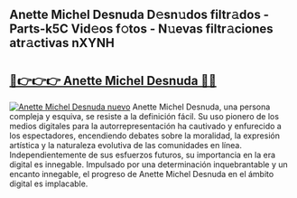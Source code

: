 ## Anette Michel Desnuda D𝚎sn𝚞dos filtr𝚊dos - Parts-k5C Vid𝚎os f𝚘tos - N𝚞evas filtr𝚊ciones atr𝚊ctivas nXYNH

# <h2><a href="http://mb367z.tromn.icu/?c=Anette+Michel+Desnuda">🔗👉👉👉 Anette Michel Desnuda 🔗🔗</a></h2>

[![Anette Michel Desnuda nuevo](https://i.imgur.com/pEAQMta.gif)](http://mb367z.tromn.icu/?c=Anette+Michel+Desnuda)
Anette Michel Desnuda, una persona compleja y esquiva, se resiste a la definición fácil. Su uso pionero de los medios digitales para la autorrepresentación ha cautivado y enfurecido a los espectadores, encendiendo debates sobre la moralidad, la expresión artística y la naturaleza evolutiva de las comunidades en línea. Independientemente de sus esfuerzos futuros, su importancia en la era digital es innegable. Impulsado por una determinación inquebrantable y un encanto innegable, el progreso de Anette Michel Desnuda en el ámbito digital es implacable.
